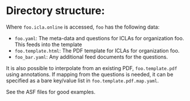 # Directory structure:

Where `foo.icla.online` is accessed, `foo` has the following data:

* `foo.yaml`: The meta-data and questions for ICLAs for organization foo. This feeds into the template
* `foo.template.html`: The PDF template for ICLAs for organization foo.
* `foo_bar.yaml`: Any additional feed documents for the questions.

It is also possible to interpolate from an existing PDF, `foo.template.pdf` using annotations. If mapping from the questions is needed, it can be specified as a bare key/value list in `foo.template.pdf.map.yaml`.

See the ASF files for good examples.
